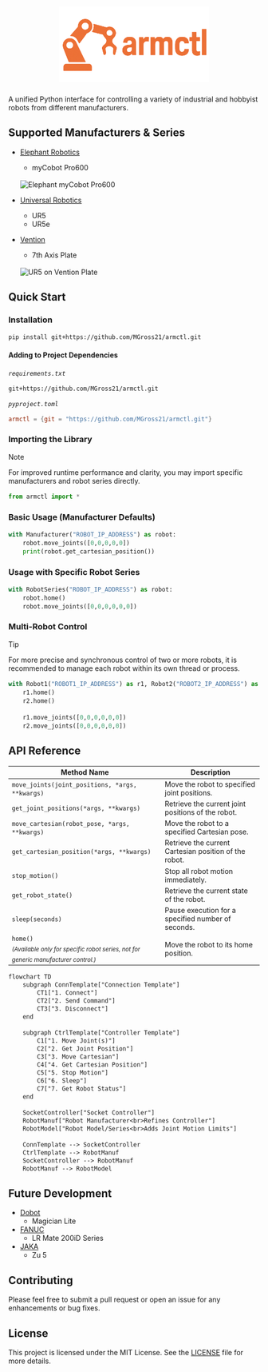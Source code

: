 <div align="center">
    <h1><img src="assets/logo/armctl_logo_orange.png" alt="armctl" width="300px"></h1>
</div>

A unified Python interface for controlling a variety of industrial and hobbyist robots from different manufacturers.

## Supported Manufacturers & Series

- [Elephant Robotics](https://www.elephantrobotics.com/en/)
  - myCobot Pro600
  <br>
  <img src="https://raw.githubusercontent.com/MGross21/armctl/main/assets/gifs/elephant_pro600.gif" alt="Elephant myCobot Pro600" width="400">

- [Universal Robotics](https://www.universal-robots.com)
  - UR5
  - UR5e

- [Vention](https://vention.io)
  - 7th Axis Plate
  <br>
  <img src="https://raw.githubusercontent.com/MGross21/armctl/main/assets/gifs/ur5_vention.gif" alt="UR5 on Vention Plate" width="400">

## Quick Start

### Installation

```text
pip install git+https://github.com/MGross21/armctl.git
```

#### Adding to Project Dependencies

*`requirements.txt`*

```text
git+https://github.com/MGross21/armctl.git
```

*`pyproject.toml`*

```toml
armctl = {git = "https://github.com/MGross21/armctl.git"}
```

### Importing the Library

> [!NOTE]  
> For improved runtime performance and clarity, you may import specific manufacturers and robot series directly.

```python
from armctl import *
```

### Basic Usage (Manufacturer Defaults)

```python
with Manufacturer("ROBOT_IP_ADDRESS") as robot:
    robot.move_joints([0,0,0,0,0])
    print(robot.get_cartesian_position())
```

### Usage with Specific Robot Series

```python
with RobotSeries("ROBOT_IP_ADDRESS") as robot:
    robot.home()
    robot.move_joints([0,0,0,0,0,0])
```

### Multi-Robot Control

> [!TIP]  
> For more precise and synchronous control of two or more robots, it is recommended to manage each robot within its own thread or process.

```python
with Robot1("ROBOT1_IP_ADDRESS") as r1, Robot2("ROBOT2_IP_ADDRESS") as r2:
    r1.home()
    r2.home()

    r1.move_joints([0,0,0,0,0,0])
    r2.move_joints([0,0,0,0,0,0])
```

## API Reference

| Method Name                  | Description                                                                 |
|------------------------------|-----------------------------------------------------------------------------|
| `move_joints(joint_positions, *args, **kwargs)` | Move the robot to specified joint positions.             |
| `get_joint_positions(*args, **kwargs)` | Retrieve the current joint positions of the robot.                |
| `move_cartesian(robot_pose, *args, **kwargs)` | Move the robot to a specified Cartesian pose.              |
| `get_cartesian_position(*args, **kwargs)` | Retrieve the current Cartesian position of the robot.          |
| `stop_motion()`              | Stop all robot motion immediately.                                          |
| `get_robot_state()`          | Retrieve the current state of the robot.                                    |
| `sleep(seconds)`             | Pause execution for a specified number of seconds.                          |
| `home()` <br> <sub>*(Available only for specific robot series, not for generic manufacturer control.)*</sub> | Move the robot to its home position. |

```mermaid
flowchart TD
    subgraph ConnTemplate["Connection Template"]
        CT1["1. Connect"]
        CT2["2. Send Command"]
        CT3["3. Disconnect"]
    end

    subgraph CtrlTemplate["Controller Template"]
        C1["1. Move Joint(s)"]
        C2["2. Get Joint Position"]
        C3["3. Move Cartesian"]
        C4["4. Get Cartesian Position"]
        C5["5. Stop Motion"]
        C6["6. Sleep"]
        C7["7. Get Robot Status"]
    end

    SocketController["Socket Controller"]
    RobotManuf["Robot Manufacturer<br>Refines Controller"]
    RobotModel["Robot Model/Series<br>Adds Joint Motion Limits"]

    ConnTemplate --> SocketController
    CtrlTemplate --> RobotManuf
    SocketController --> RobotManuf
    RobotManuf --> RobotModel
```

## Future Development

- [Dobot](https://www.dobot-robots.com)
  - Magician Lite
- [FANUC](https://www.fanucamerica.com)
  - LR Mate 200iD Series
- [JAKA](https://www.jaka.com/en)
  - Zu 5

## Contributing

Please feel free to submit a pull request or open an issue for any enhancements or bug fixes.

## License

This project is licensed under the MIT License. See the [LICENSE](https://github.com/MGross21/armctl/blob/main/LICENSE) file for more details.
